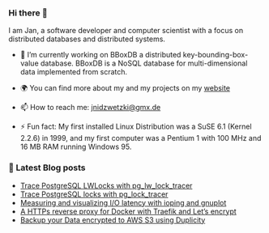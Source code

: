 ### Hi there 👋

I am Jan, a software developer and computer scientist with a focus on distributed databases and distributed systems. 

- 🔭 I’m currently working on BBoxDB a distributed key-bounding-box-value database. BBoxDB is a NoSQL database for multi-dimensional data implemented from scratch.

- 🌍 You can find more about my and my projects on my [website](https://jnidzwetzki.github.io/about/)

- 📫 How to reach me: jnidzwetzki@gmx.de 

- ⚡ Fun fact: My first installed Linux Distribution was a SuSE 6.1 (Kernel 2.2.6) in 1999, and my first computer was a Pentium 1 with 100 MHz and 16 MB RAM running Windows 95.

### 📝 Latest Blog posts
<!-- BLOG-POST-LIST:START -->
- [Trace PostgreSQL LWLocks with pg_lw_lock_tracer](https://jnidzwetzki.github.io/2023/01/17/trace-postgresql-lw-locks.html)
- [Trace PostgreSQL locks with pg_lock_tracer](https://jnidzwetzki.github.io/2023/01/11/trace-postgresql-locks-with-pg-lock-tracer.html)
- [Measuring and visualizing I/O latency with ioping and gnuplot](https://jnidzwetzki.github.io/2022/09/21/measuring-io-latency-with-ioping.html)
- [A HTTPs reverse proxy for Docker with Traefik and Let’s encrypt](https://jnidzwetzki.github.io/2022/08/27/https-reverse-proxy-with-docker-traefik-and-lets-encrypt.html)
- [Backup your Data encrypted to AWS S3 using Duplicity](https://jnidzwetzki.github.io/2022/08/07/backup-to-s3-with-duplicity.html)
<!-- BLOG-POST-LIST:END -->
